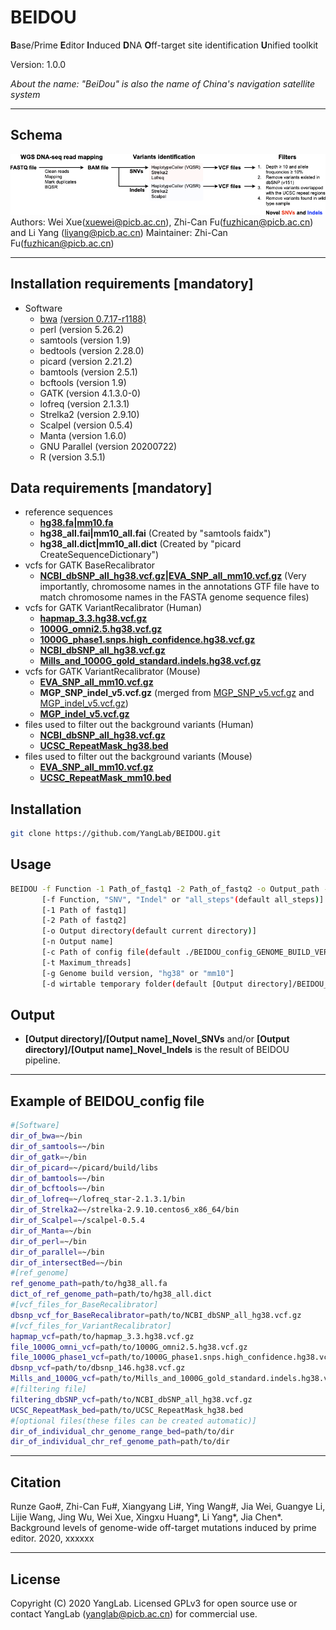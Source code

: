 # BEIDOU 
**B**ase/Prime **E**ditor **I**nduced **D**NA **O**ff-target site identification **U**nified toolkit

Version: 1.0.0

*About the name: "BeiDou" is also the name of China's navigation satellite system*

-----------------------------------

## Schema
![image](doc/BEIDOU_workflow.001.png)
Authors: Wei Xue(xuewei@picb.ac.cn), Zhi-Can Fu(fuzhican@picb.ac.cn) and Li Yang (liyang@picb.ac.cn)
Maintainer: Zhi-Can Fu(fuzhican@picb.ac.cn)

-----------------------------------

## Installation requirements [mandatory]
* Software
    - [bwa](https://github.com/lh3/bwa) [(version 0.7.17-r1188)](https://github.com/lh3/bwa/releases/tag/v0.7.17)
    - perl (version 5.26.2)
    - samtools (version 1.9)
    - bedtools (version 2.28.0)
    - picard (version 2.21.2)
    - bamtools (version 2.5.1)
    - bcftools (version 1.9)
    - GATK (version 4.1.3.0-0)
    - lofreq (version 2.1.3.1) 
    - Strelka2 (version 2.9.10)
    - Scalpel (version 0.5.4)
    - Manta (version 1.6.0)
    - GNU Parallel (version 20200722)
    - R (version 3.5.1)

## Data requirements [mandatory]
* reference sequences
    - **[hg38.fa](https://hgdownload.soe.ucsc.edu/goldenPath/hg38/bigZips/hg38.fa.gz)|[mm10.fa](https://hgdownload.soe.ucsc.edu/goldenPath/mm10/bigZips/mm10.fa.gz)**
    - **hg38_all.fai|mm10_all.fai** (Created by "samtools faidx")
    - **hg38_all.dict|mm10_all.dict** (Created by "picard CreateSequenceDictionary")
* vcfs for GATK BaseRecalibrator
    - **[NCBI_dbSNP_all_hg38.vcf.gz](https://ftp.ncbi.nih.gov/snp/organisms/human_9606/VCF/00-All.vcf.gz)|[EVA_SNP_all_mm10.vcf.gz](http://ftp.ebi.ac.uk/pub/databases/eva/rs_releases/release_1/by_species/Mouse_10090/GRCm38.p4/GCA_000001635.6_current_ids.vcf.gz)** (Very importantly, chromosome names in the annotations GTF file have to match chromosome names in the FASTA genome sequence files)
* vcfs for GATK VariantRecalibrator (Human)
    - **[hapmap_3.3.hg38.vcf.gz](https://console.cloud.google.com/storage/browser/_details/genomics-public-data/resources/broad/hg38/v0/hapmap_3.3.hg38.vcf.gz)** 
    - **[1000G_omni2.5.hg38.vcf.gz](https://console.cloud.google.com/storage/browser/_details/genomics-public-data/resources/broad/hg38/v0/1000G_omni2.5.hg38.vcf.gz)** 
    - **[1000G_phase1.snps.high_confidence.hg38.vcf.gz](https://console.cloud.google.com/storage/browser/_details/genomics-public-data/resources/broad/hg38/v0/1000G_phase1.snps.high_confidence.hg38.vcf.gz)** 
    - **[NCBI_dbSNP_all_hg38.vcf.gz](https://ftp.ncbi.nih.gov/snp/organisms/human_9606/VCF/00-All.vcf.gz)** 
    - **[Mills_and_1000G_gold_standard.indels.hg38.vcf.gz](https://console.cloud.google.com/storage/browser/_details/genomics-public-data/resources/broad/hg38/v0/Mills_and_1000G_gold_standard.indels.hg38.vcf.gz)** 
* vcfs for GATK VariantRecalibrator (Mouse)
    - **[EVA_SNP_all_mm10.vcf.gz](http://ftp.ebi.ac.uk/pub/databases/eva/rs_releases/release_1/by_species/Mouse_10090/GRCm38.p4/GCA_000001635.6_current_ids.vcf.gz)** 
    - **MGP_SNP_indel_v5.vcf.gz** (merged from [MGP_SNP_v5.vcf.gz](ftp-mouse.sanger.ac.uk/current_snps/mgp.v5.merged.snps_all.dbSNP142.vcf.gz) and [MGP_indel_v5.vcf.gz](ftp-mouse.sanger.ac.uk/current_snps/mgp.v5.merged.indels.dbSNP142.normed.vcf.gz))
    - **[MGP_indel_v5.vcf.gz](ftp-mouse.sanger.ac.uk/current_snps/mgp.v5.merged.indels.dbSNP142.normed.vcf.gz)** 
* files used to filter out the background variants (Human)
    - **[NCBI_dbSNP_all_hg38.vcf.gz](https://ftp.ncbi.nih.gov/snp/organisms/human_9606/VCF/00-All.vcf.gz)** 
    - **[UCSC_RepeatMask_hg38.bed](http://hgdownload.soe.ucsc.edu/goldenPath/hg38/database/rmsk.txt.gz)** 
* files used to filter out the background variants (Mouse)
    - **[EVA_SNP_all_mm10.vcf.gz](http://ftp.ebi.ac.uk/pub/databases/eva/rs_releases/release_1/by_species/Mouse_10090/GRCm38.p4/GCA_000001635.6_current_ids.vcf.gz)** 
    - **[UCSC_RepeatMask_mm10.bed](http://hgdownload.soe.ucsc.edu/goldenPath/mm10/database/rmsk.txt.gz)** 

## Installation
```bash
git clone https://github.com/YangLab/BEIDOU.git
```

## Usage
```bash
BEIDOU -f Function -1 Path_of_fastq1 -2 Path_of_fastq2 -o Output_path -n Output_name -c Path_of_config_file -t number_of_maximum_threads -g genome_build_version -d tmp_folder
       [-f Function, "SNV", "Indel" or "all_steps"(default all_steps)]
       [-1 Path of fastq1]
       [-2 Path of fastq2]
       [-o Output directory(default current directory)]
       [-n Output name]
       [-c Path of config file(default ./BEIDOU_config_GENOME_BUILD_VERSION)]
       [-t Maximum_threads]
       [-g Genome build version, "hg38" or "mm10"]
       [-d wirtable temporary folder(default [Output directory]/BEIDOU_tmp)]
```


## Output
* **[Output directory]/[Output name]_Novel_SNVs** and/or **[Output directory]/[Output name]_Novel_Indels** is the result of BEIDOU pipeline.

-----------------------------------

## Example of BEIDOU_config file
```bash
#[Software]
dir_of_bwa=~/bin
dir_of_samtools=~/bin
dir_of_gatk=~/bin
dir_of_picard=~/picard/build/libs
dir_of_bamtools=~/bin
dir_of_bcftools=~/bin
dir_of_lofreq=~/lofreq_star-2.1.3.1/bin
dir_of_Strelka2=~/strelka-2.9.10.centos6_x86_64/bin
dir_of_Scalpel=~/scalpel-0.5.4
dir_of_Manta=~/bin
dir_of_perl=~/bin
dir_of_parallel=~/bin
dir_of_intersectBed=~/bin
#[ref_genome]
ref_genome_path=path/to/hg38_all.fa
dict_of_ref_genome_path=path/to/hg38_all.dict
#[vcf_files_for_BaseRecalibrator]
dbsnp_vcf_for_BaseRecalibrator=path/to/NCBI_dbSNP_all_hg38.vcf.gz
#[vcf_files_for_VariantRecalibrator]
hapmap_vcf=path/to/hapmap_3.3.hg38.vcf.gz
file_1000G_omni_vcf=path/to/1000G_omni2.5.hg38.vcf.gz
file_1000G_phase1_vcf=path/to/1000G_phase1.snps.high_confidence.hg38.vcf.gz
dbsnp_vcf=path/to/dbsnp_146.hg38.vcf.gz
Mills_and_1000G_vcf=path/to/Mills_and_1000G_gold_standard.indels.hg38.vcf.gz
#[filtering file]
filtering_dbSNP_vcf=path/to/NCBI_dbSNP_all_hg38.vcf.gz
UCSC_RepeatMask_bed=path/to/UCSC_RepeatMask_hg38.bed
#[optional files(these files can be created automatic)]
dir_of_individual_chr_genome_range_bed=path/to/dir
dir_of_individual_chr_ref_genome_path=path/to/dir
```
-----------------------------------

## Citation
Runze Gao#, Zhi-Can Fu#, Xiangyang Li#, Ying Wang#, Jia Wei, Guangye Li, Lijie Wang, Jing Wu, Wei Xue, Xingxu Huang\*, Li Yang\*, Jia Chen\*. Background levels of genome-wide off-target mutations induced by prime editor. 2020, xxxxxx

-----------------------------------

## License
Copyright (C) 2020 YangLab. Licensed GPLv3 for open source use or contact YangLab (yanglab@picb.ac.cn) for commercial use.
